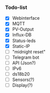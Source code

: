 ### Todo-list  
- [x] Webinterface  
- [x] MQTT  
- [x] PV-Output  
- [x] Influx-DB  
- [X] Status-leds  
- [x] Static-IP  
- [ ] "midnight reset"
- [ ] Telegram bot
- [ ] API (Json?)
- [ ] IPv6
- [ ] ds18b20
- [ ] Sensors(?)  
- [ ] Display(?)  